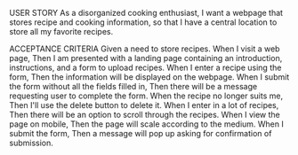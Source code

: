 USER STORY
As a disorganized cooking enthusiast, I want a webpage that stores recipe and cooking information, so that I have a central location to store all my favorite recipes.

ACCEPTANCE CRITERIA
Given a need to store recipes. 
When I visit a web page, 
Then I am presented with a landing page containing an introduction, instructions, and a form to upload recipes. 
When I enter a recipe using the form,
Then the information will be displayed on the webpage. 
When I submit the form without all the fields filled in, 
Then there will be a message requesting user to complete the form. 
When the recipe no longer suits me, 
Then I'll use the delete button to delete it. 
When I enter in a lot of recipes, 
Then there will be an option to scroll through the recipes. 
When I view the page on mobile, 
Then the page will scale according to the medium. 
When I submit the form, 
Then a message will pop up asking for confirmation of submission. 
